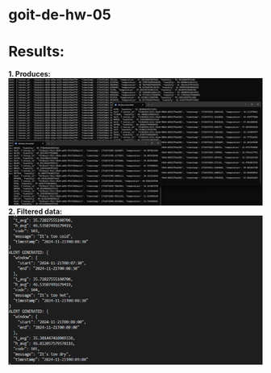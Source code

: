 # goit-de-hw-05

# Results:
**1. Produces:**
![images/scrn_1.png](https://github.com/Spogoretskyi/goit-de-hw-06/blob/main/screenshots/1.png) <br>
**2. Filtered data:**
![images/scrn_2.png](https://github.com/Spogoretskyi/goit-de-hw-06/blob/main/screenshots/2.png) <br>
